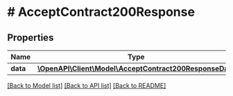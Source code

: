 # # AcceptContract200Response

## Properties

Name | Type | Description | Notes
------------ | ------------- | ------------- | -------------
**data** | [**\OpenAPI\Client\Model\AcceptContract200ResponseData**](AcceptContract200ResponseData.md) |  |

[[Back to Model list]](../../README.md#models) [[Back to API list]](../../README.md#endpoints) [[Back to README]](../../README.md)
